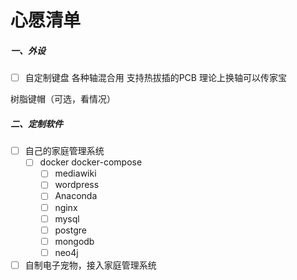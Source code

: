 # 心愿清单

##### 一、外设



- [ ] 自定制键盘 各种轴混合用 支持热拔插的PCB  理论上换轴可以传家宝

树脂键帽（可选，看情况）





##### 二、定制软件

- [ ] 自己的家庭管理系统
    - [ ] docker docker-compose
        - [ ] mediawiki
        - [ ] wordpress
        - [ ] Anaconda
        - [ ] nginx
        - [ ] mysql
        - [ ] postgre
        - [ ] mongodb
        - [ ] neo4j 
- [ ] 自制电子宠物，接入家庭管理系统
